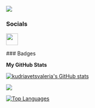 <a href="https://www.github.com/kudriavetsvaleria" target="_blank" rel="noreferrer"><img
src="https://img.shields.io/github/followers/kudriavetsvaleria?logo=github&style=for-the-badge&color=3382ed&labelColor=000000" /></a>

### Socials

<p align="left"> <a href="https://www.github.com/kudriavetsvaleria" target="_blank" rel="noreferrer"> <picture> <source media="(prefers-color-scheme: dark)" srcset="https://raw.githubusercontent.com/danielcranney/readme-generator/main/public/icons/socials/github-dark.svg" /> <source media="(prefers-color-scheme: light)" srcset="https://raw.githubusercontent.com/danielcranney/readme-generator/main/public/icons/socials/github.svg" /> <img src="https://raw.githubusercontent.com/danielcranney/readme-generator/main/public/icons/socials/github.svg" width="32" height="32" /> </picture> </a></p>
### Badges

<b>My GitHub Stats</b>

<a href="http://www.github.com/kudriavetsvaleria"><img src="https://github-readme-stats.vercel.app/api?username=kudriavetsvaleria&show_icons=true&hide=&count_private=true&title_color=3382ed&text_color=ffffff&icon_color=3382ed&bg_color=000000&hide_border=true&show_icons=true" alt="kudriavetsvaleria's GitHub stats" /></a>

<a href="http://www.github.com/kudriavetsvaleria"><img src="https://github-readme-streak-stats.herokuapp.com/?user=kudriavetsvaleria&stroke=ffffff&background=000000&ring=3382ed&fire=3382ed&currStreakNum=ffffff&currStreakLabel=3382ed&sideNums=ffffff&sideLabels=ffffff&dates=ffffff&hide_border=true" /></a>

<a href="https://github.com/kudriavetsvaleria" align="left"><img src="https://github-readme-stats.vercel.app/api/top-langs/?username=kudriavetsvaleria&langs_count=10&title_color=3382ed&text_color=ffffff&icon_color=3382ed&bg_color=000000&hide_border=true&locale=en&custom_title=Top%20%Languages" alt="Top Languages" /></a>

